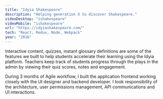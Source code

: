 ```yaml
---
title: "Idyia Shakespeare"
description: "Helping generation X to discover Shakespeare."
videoDesktop: "ishakespeare"
videoMobile: "ishakespeare"
url: "https://idyiashakespeare.com/"
tech: "React, Redux, Node, Webpack"
year: "2016"
---
```


Interactive content, quizzes, instant glossary definitions are some of the features we built to help students accelerate their learning using the Idyia platform. Teachers keep track of students progress through the plays in the admin by viewing their quiz scores, notes and engagement.

During 3 months of Agile workflow, I built the application frontend working closely with the UI designer and backend developer. I took responsibility of the architecture, user permissions management, API communications and UI interactions.
